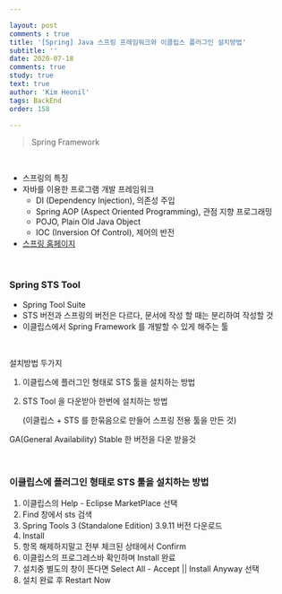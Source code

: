 ```yaml
---

layout: post
comments : true
title: '[Spring] Java 스프링 프레임워크와 이클립스 플러그인 설치방법'
subtitle: ''
date: 2020-07-18
comments: true
study: true
text: true
author: 'Kim Heonil'
tags: BackEnd
order: 158

---
```

> Spring Framework

<br>

- 스프링의 특징
- 자바를 이용한 프로그램 개발 프레임워크
    - DI (Dependency Injection), 의존성 주입
    - Spring AOP (Aspect Oriented Programming), 관점 지향 프로그래밍
    - POJO, Plain Old Java Object
    - IOC (Inversion Of Control), 제어의 반전
- <a href="https://spring.io/" target="_blank">스프링 홈페이지</a>

<br>

### Spring STS Tool

- Spring Tool Suite
- STS 버전과 스프링의 버전은 다르다, 문서에 작성 할 때는 분리하여 작성할 것
- 이클립스에서 Spring Framework 를 개발할 수 있게 해주는 툴

<br>

설치방법 두가지

1. 이클립스에 플러그인 형태로 STS 툴을 설치하는 방법

2. STS Tool 을 다운받아 한번에 설치하는 방법

   (이클립스 + STS 를 한묶음으로 만들어 스프링 전용 툴을 만든 것)

GA(General Availability) Stable 한 버전을 다운 받을것

<br>

### 이클립스에 플러그인 형태로 STS 툴을 설치하는 방법

1. 이클립스의 Help - Eclipse MarketPlace 선택
2. Find 창에서 sts 검색
3. Spring Tools 3 (Standalone Edition) 3.9.11 버전 다운로드
4. Install
5. 항목 해제하지말고 전부 체크된 상태에서 Confirm
6. 이클립스의 프로그레스바 확인하며 Install 완료
7. 설치중 별도의 창이 뜬다면 Select All - Accept || Install Anyway 선택
8. 설치 완료 후 Restart Now

<br><br>
